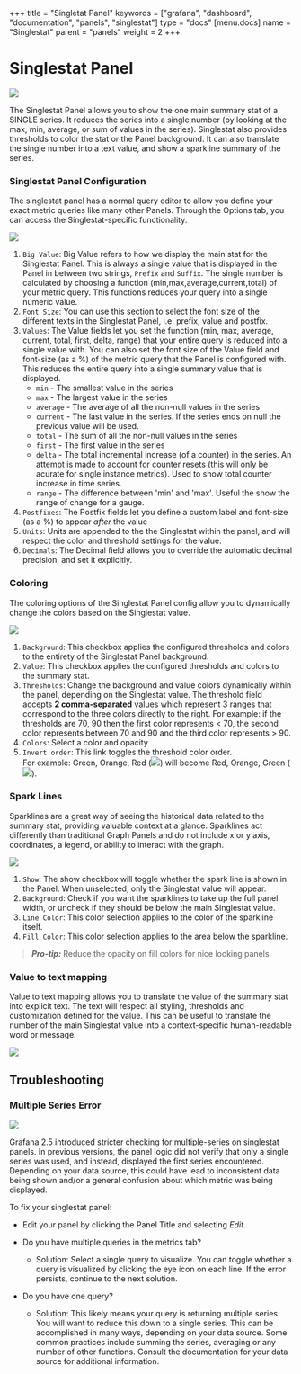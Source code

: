 +++
title = "Singletat Panel"
keywords = ["grafana", "dashboard", "documentation", "panels", "singlestat"]
type = "docs"
[menu.docs]
name = "Singlestat"
parent = "panels"
weight = 2
+++


# Singlestat Panel

![](/img/docs/v1/singlestat_panel2.png)

The Singlestat Panel allows you to show the one main summary stat of a SINGLE series. It reduces the series into a single number (by looking at the max, min, average, or sum of values in the series). Singlestat also provides thresholds to color the stat or the Panel background. It can also translate the single number into a text value, and show a sparkline summary of the series.

### Singlestat Panel Configuration

The singlestat panel has a normal query editor to allow you define your exact metric queries like many other Panels. Through the Options tab, you can access the Singlestat-specific functionality.

<img class="no-shadow" src="/img/docs/v1/Singlestat-BaseSettings.png">

1. `Big Value`: Big Value refers to how we display the main stat for the Singlestat Panel. This is always a single value that is displayed in the Panel in between two strings, `Prefix` and  `Suffix`. The single number is calculated by choosing a function (min,max,average,current,total) of your metric query. This functions reduces your query into a single numeric value.
2. `Font Size`: You can use this section to select the font size of the different texts in the Singlestat Panel, i.e. prefix, value and postfix.
3. `Values`: The Value fields let you set the function (min, max, average, current, total, first, delta, range) that your entire query is reduced into a single value with. You can also set the font size of the Value field and font-size (as a %) of the metric query that the Panel is configured with. This reduces the entire query into a single summary value that is displayed.
   * `min` - The smallest value in the series
   * `max` - The largest value in the series
   * `average` - The average of all the non-null values in the series
   * `current` - The last value in the series. If the series ends on null the previous value will be used.
   * `total` - The sum of all the non-null values in the series
   * `first` - The first value in the series
   * `delta` - The total incremental increase (of a counter) in the series. An attempt is made to account for counter resets (this will only be acurate for single instance metrics). Used to show total counter increase in time series.
   * `range` - The difference between 'min' and 'max'. Useful the show the range of change for a gauge.
4. `Postfixes`: The Postfix fields let you define a custom label and font-size (as a %) to appear *after* the value
5. `Units`: Units are appended to the the Singlestat  within the panel, and will respect the color and threshold settings for the value.
6. `Decimals`: The Decimal field allows you to override the automatic decimal precision, and set it explicitly.

### Coloring

The coloring options of the Singlestat Panel config allow you to dynamically change the colors based on the Singlestat value.

<img class="no-shadow" src="/img/docs/v1/Singlestat-Coloring.png">

1. `Background`: This checkbox applies the configured thresholds and colors to the entirety of the Singlestat Panel background.
2. `Value`: This checkbox applies the configured thresholds and colors to the summary stat.
3. `Thresholds`: Change the background and value colors dynamically within the panel, depending on the Singlestat value. The threshold field accepts **2 comma-separated** values which represent 3 ranges that correspond to the three colors directly to the right. For example: if the thresholds are 70, 90 then the first color represents < 70, the second color represents between 70 and 90 and the third color represents > 90.
4. `Colors`: Select a color and opacity
5. `Invert order`: This link toggles the threshold color order.</br>For example: Green, Orange, Red (<img class="no-shadow" src="/img/docs(v1/gyr.png">) will become Red, Orange, Green (<img class="no-shadow" src="/img/docs/v1/ryg.png">).

### Spark Lines

Sparklines are a great way of seeing the historical data related to the summary stat, providing valuable context at a glance. Sparklines act differently than traditional Graph Panels and do not include x or y axis, coordinates, a legend, or ability to interact with the graph.

<img class="no-shadow" src="/img/docs/v1/Singlestat-Sparklines.png">

1. `Show`: The show checkbox will toggle whether the spark line is shown in the Panel. When unselected, only the Singlestat value will appear.
2. `Background`: Check if you want the sparklines to take up the full panel width, or uncheck if they should be below the main Singlestat value.
3. `Line Color`: This color selection applies to the color of the sparkline itself.
4. `Fill Color`: This color selection applies to the area below the sparkline.

> ***Pro-tip:*** Reduce the opacity on  fill colors for nice looking panels.

### Value to text mapping

Value to text mapping allows you to translate the value of the summary stat into explicit text. The text will respect all styling, thresholds and customization defined for the value. This can be useful to translate the number of the main Singlestat value into a context-specific human-readable word or message.

<img class="no-shadow" src="/img/docs/v1/Singlestat-ValueMapping.png">

## Troubleshooting

### Multiple Series Error

<img class="no-shadow" src="/img/docs/v2/Singlestat-MultiSeriesError.png">


Grafana 2.5 introduced stricter checking for multiple-series on singlestat panels. In previous versions, the panel logic did not verify that only a single series was used, and instead, displayed the first series encountered. Depending on your data source, this could have lead to inconsistent data being shown and/or a general confusion about which metric was being displayed.

To fix your singlestat panel:

- Edit your panel by clicking the Panel Title and selecting *Edit*.

- Do you have multiple queries in the metrics tab?
    - Solution: Select a single query to visualize. You can toggle whether a query is visualized by clicking the eye icon on each line. If the error persists, continue to the next solution.

- Do you have one query?
    - Solution: This likely means your query is returning multiple series. You will want to reduce this down to a single series. This can be accomplished in many ways, depending on your data source. Some common practices include summing the series, averaging or any number of other functions. Consult the documentation for your data source for additional information.
